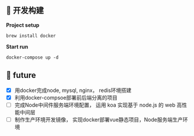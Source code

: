 ## 🔨 开发构建

**Project setup**

```
brew install docker
```

**Start run**

```
docker-compose up -d
```

## :statue_of_liberty: future


- [x] 用docker完成node, mysql, nginx， redis环境搭建
- [x] 利用docker-compsoe部署前后端分离的项目
- [ ] 完成Node中间件服务端环境配置， 运用 koa 实现基于 node.js 的 web 高性能中间层
- [ ] 制作生产环境开发镜像， 实现docker部署vue静态项目，Node服务端生产环境
